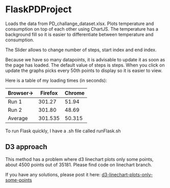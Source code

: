 # FlaskPDProject
Loads the data from PD_challange_dataset.xlsx. Plots temperature and consumption on top of each other using ChartJS. 
The temperature has a background fill so it is easier to differentiate between temperature and consumption.

The Slider allows to change number of steps, start index and end index. 

Because we have so many datapoints, it is advisable to update it as soon as the page has loaded.
The default value of steps is steps. When you click on update the graphs picks every 50th points to display so it is easier to view.  

Here is a table of my loading times (in seconds):

|Browser->|Firefox | Chrome| 
|------------ | -------------|---------------|
|Run 1 | 301.27 | 51.94|
|Run 2 | 301.80 | 48.69|
|Average | 301.535 | 50.315|

To run Flask quickly, I have a .sh file called runFlask.sh


## D3 approach
This method has a problem where d3 linechart plots only some points, about 4500 points out of 35181. Please find code on linechart branch.

If you have any solutions, please post it here:
[d3-linechart-plots-only-some-points](https://stackoverflow.com/questions/57137577/d3-linechart-plots-only-some-points)

